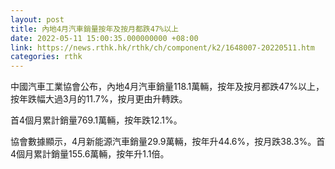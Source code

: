 ```yaml
---
layout: post
title: 內地4月汽車銷量按年及按月都跌47%以上
date: 2022-05-11 15:00:35.000000000 +08:00
link: https://news.rthk.hk/rthk/ch/component/k2/1648007-20220511.htm
categories: rthk
---
```


中國汽車工業協會公布，內地4月汽車銷量118.1萬輛，按年及按月都跌47%以上，按年跌幅大過3月的11.7%，按月更由升轉跌。

首4個月累計銷量769.1萬輛，按年跌12.1%。

協會數據顯示，4月新能源汽車銷量29.9萬輛，按年升44.6%，按月跌38.3%。首4個月累計銷量155.6萬輛，按年升1.1倍。
